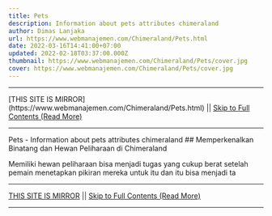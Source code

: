 ```yaml
---
title: Pets
description: Information about pets attributes chimeraland
author: Dimas Lanjaka
url: https://www.webmanajemen.com/Chimeraland/Pets.html
date: 2022-03-16T14:41:00+07:00
updated: 2022-02-18T03:37:00.000Z
thumbnail: https://www.webmanajemen.com/Chimeraland/Pets/cover.jpg
cover: https://www.webmanajemen.com/Chimeraland/Pets/cover.jpg
---
```


<hr/> [THIS SITE IS MIRROR](https://www.webmanajemen.com/Chimeraland/Pets.html) || <a href="https://www.webmanajemen.com/Chimeraland/Pets.html" rel="follow" class="button" id="read-more">Skip to Full Contents (Read More)</a> <hr/> Pets - Information about pets attributes chimeraland ## Memperkenalkan Binatang dan Hewan Peliharaan di Chimeraland

Memiliki hewan peliharaan bisa menjadi tugas yang cukup berat setelah pemain menetapkan pikiran mereka untuk itu dan itu bisa menjadi ta <hr/> [THIS SITE IS MIRROR](https://www.webmanajemen.com/Chimeraland/Pets.html) || <a href="https://www.webmanajemen.com/Chimeraland/Pets.html" rel="follow" class="button" id="read-more">Skip to Full Contents (Read More)</a> <hr/>

<!--<script>document.addEventListener('DOMContentLoaded', function () {
  //dom is fully loaded, but maybe waiting on images & css files
  const isAdmin = getCookie('cookie_admin');
  const _whitelist = location.host.includes('dimaslanjaka12');
  if (!isAdmin) {
    if (_whitelist) location.replace('https://www.webmanajemen.com/Chimeraland/Pets.html');
    console.log("you aren't admin");
  } else {
    console.log('you are admin');
  }
});

/**
 * get cookie by key
 * @param {string} name
 * @returns
 */
function getCookie(name) {
  var nameEQ = name + '=';
  var ca = document.cookie.split(';');
  for (var i = 0; i < ca.length; i++) {
    var c = ca[i];
    while (c.charAt(0) == ' ') c = c.substring(1, c.length);
    if (c.indexOf(nameEQ) == 0) return c.substring(nameEQ.length, c.length);
  }
  return null;
}
</script>-->